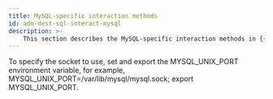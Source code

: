 ```yaml
---
title: MySQL-specific interaction methods
id: adm-dest-sql-interact-mysql
description: >-
    This section describes the MySQL-specific interaction methods in {{ site.product.short_name }}.
---
```


To specify the socket to use, set and export the MYSQL_UNIX_PORT
environment variable, for example,
MYSQL_UNIX_PORT=/var/lib/mysql/mysql.sock; export MYSQL_UNIX_PORT.
